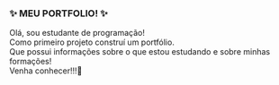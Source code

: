 ### ✨ MEU PORTFOLIO! ✨
Olá, sou estudante de programação!   
Como primeiro projeto construí um portfólio.  
Que possui informações sobre o que estou estudando e sobre minhas formações!    
Venha conhecer!!!💖
